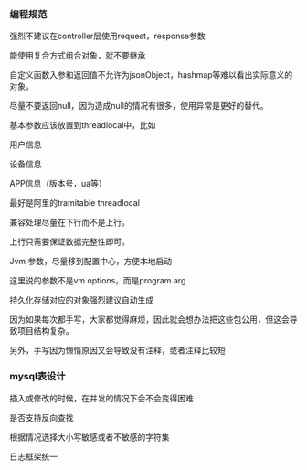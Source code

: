 ### 编程规范

强烈不建议在controller层使用request，response参数

能使用复合方式组合对象，就不要继承

自定义函数入参和返回值不允许为jsonObject，hashmap等难以看出实际意义的对象。



尽量不要返回null，因为造成null的情况有很多，使用异常是更好的替代。

基本参数应该放置到threadlocal中，比如

用户信息

设备信息

APP信息（版本号，ua等）

最好是阿里的tramitable threadlocal



兼容处理尽量在下行而不是上行。

上行只需要保证数据完整性即可。



Jvm 参数，尽量移到配置中心，方便本地启动

这里说的参数不是vm options，而是program arg





持久化存储对应的对象强烈建议自动生成

因为如果每次都手写，大家都觉得麻烦，因此就会想办法把这些包公用，但这会导致项目结构复杂。

另外，手写因为懒惰原因又会导致没有注释，或者注释比较短



### mysql表设计

插入或修改的时候，在并发的情况下会不会变得困难

是否支持反向查找

根据情况选择大小写敏感或者不敏感的字符集





日志框架统一





